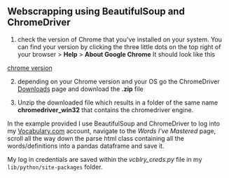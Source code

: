 ## Webscrapping using BeautifulSoup and ChromeDriver 

1. check the version of Chrome that you've installed on your system. You can find your version by clicking the three little dots on the top right of your browser > **Help** > **About Google Chrome**
It should look like this 

[chrome version](https://https://github.com/drosophila/vocabulary.com_scrapper/blob/master/docs/_static/chrome_version.PNG)

2. depending on your Chrome version and your OS go the ChromeDriver [Downloads](https://chromedriver.chromium.org/downloads) page and download the **.zip** file   

3. Unzip the downloaded file which results in a folder of the same name **chromedriver_win32** that contains the chromedriver engine.   

In the example provided I use BeautifulSoup and ChromeDriver to log into my [Vocabulary.com](https://www.vocabulary.com) account, navigate to the _Words I've Mastered_ page, scroll all the way down the parse html class containing all the words/definitions into a pandas dataframe and save it.

My log in credentials are saved within the _vcblry_creds.py_ file in my `lib/python/site-packages` folder. 